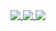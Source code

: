 <a href="https://github.com/Hatry1337">
  <img align="top" src="https://github-readme-stats.vercel.app/api?username=Hatry1337&count_private=true&show_icons=true&theme=synthwave&hide_border=1&border_radius=10" />
</a>
<a href="https://github.com/Hatry1337">
  <img align="top" src="https://github-readme-stats.vercel.app/api/top-langs/?username=Hatry1337&count_private=true&show_icons=true&theme=synthwave&hide_border=1&border_radius=10&layout=compact" />
</a>
<a href="https://github.com/Hatry1337">
  <img align="top" src="https://github-readme-stats.vercel.app/api/wakatime?username=Hatry1337&count_private=true&theme=synthwave&layout=compact&hide_border=1&border_radius=10" />
</a>
